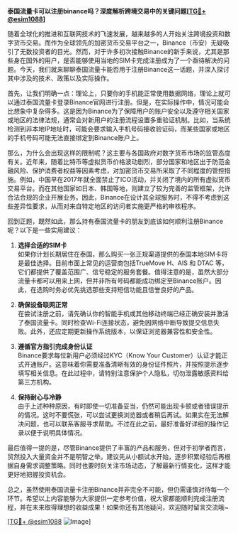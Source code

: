 **泰国流量卡可以注册binance吗？深度解析跨境交易中的关键问题[[TG💪+ @esim1088](https://t.me/s/esim1088)]**

随着全球化的推进和互联网技术的飞速发展，越来越多的人开始关注跨境投资和数字货币交易。而作为全球领先的加密货币交易平台之一，Binance（币安）无疑吸引了无数投资者的目光。然而，对于许多初次接触Binance的新手来说，尤其是那些身在国外的用户，是否能够使用当地的SIM卡完成注册成为了一个亟待解决的问题。今天，我们就来聊聊泰国流量卡能否用于注册Binance这一话题，并深入探讨其中涉及的技术、政策以及实际操作。

首先，让我们明确一点：理论上，只要你的手机能正常使用数据网络，理论上就可以通过泰国流量卡登录Binance官网进行注册。但是，在实际操作中，情况可能会比想象中复杂得多。这是因为Binance为了保障用户的账户安全以及遵守相关国家或地区的法律法规，通常会对新用户的注册流程设置多重验证机制。比如，当系统检测到非本地IP地址时，可能会要求输入手机号码接收验证码，而某些国家或地区的手机号码可能无法直接绑定到Binance账户上。

那么，为什么会出现这样的限制呢？这主要与各国政府对数字货币市场的监管态度有关。近年来，随着比特币等虚拟货币价格波动剧烈，部分国家和地区出于防范金融风险、保护消费者权益等因素考虑，对加密货币交易所采取了不同程度的管控措施。例如，中国早在2017年就全面禁止了ICO活动，并关闭了境内的所有虚拟货币交易平台。而在其他国家如日本、韩国等地，则建立了较为完善的监管框架，允许合法合规的企业开展业务。因此，Binance在设计其全球服务时，不得不考虑到这些差异性要求，从而对来自特定地区的访问者实施更严格的审核程序。

回到正题，既然如此，那么持有泰国流量卡的朋友到底该如何顺利注册Binance呢？以下是一些实用建议：

1. **选择合适的SIM卡**  
   如果你计划长期居住在泰国，那么购买一张正规渠道提供的泰国本地SIM卡将是最佳选择。目前市面上常见的运营商包括TrueMove H、AIS 和 DTAC 等，它们都提供了覆盖范围广、信号稳定的服务套餐。值得注意的是，虽然大部分流量卡都可以用来上网，但并非所有号码都能成功绑定至Binance账户。因此，在选购时务必优先挑选那些支持短信功能且信誉良好的产品。

2. **确保设备联网正常**  
   在尝试注册之前，请先确认你的智能手机或其他移动终端已经正确安装并激活了泰国流量卡。同时检查Wi-Fi连接状态，避免因网络中断导致提交信息失败。此外，还应定期更新操作系统版本，以保证浏览器兼容性和安全性。

3. **遵循官方指引完成身份认证**  
   Binance要求每位新用户必须经过KYC（Know Your Customer）认证才能正式开通账户。这意味着你需要准备清晰有效的身份证件照片，并按照提示逐步填写相关信息。在此过程中，请特别注意保护个人隐私，切勿泄露敏感资料给第三方机构。

4. **保持耐心与冷静**  
   由于上述种种原因，有时即使一切准备妥当，仍然可能出现卡顿或者错误提示的情况。这时不要慌张，可以尝试更换浏览器或者稍后再试。如果实在无法解决问题，也可以联系客服寻求帮助。不过在此之前，最好准备好详细的操作记录以便于说明具体情况。

最后值得一提的是，尽管Binance提供了丰富的产品和服务，但对于初学者而言，贸然投入大量资金并不是明智之举。建议先从小额试水开始，逐步积累经验后再根据自身需求调整策略。同时也要时刻关注市场动态，了解最新行情变化，这样才能更好地把握投资机会。

总之，虽然使用泰国流量卡注册Binance并非完全不可能，但仍需谨慎对待每一个环节。希望以上内容能够为大家提供一定参考价值，祝大家都能顺利完成注册流程，并在未来取得理想的收益成果！如果你还有其他疑问，欢迎随时留言交流哦~

[[TG💪+ @esim1088](https://t.me/s/esim1088) ![Image](https://i.postimg.cc/4NQfJmqS/Snipaste-2025-05-13-00-14-12.png)]